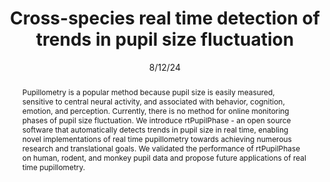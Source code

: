 ---
title: "Cross-species real time detection of trends in pupil size fluctuation"

date: 8/12/24
authors_string: Sharif Ismail Kronemer, Victoria E. Gobo, Catherine R. Walsh, Joshua B. Teves,  Diana C. Burk, Somayeh Shahsavarani,  Javier Gonzalez-Castillo, Peter A. Bandettini
authors:
   - Sharif Ismail Kronemer
   - Victoria E. Gobo
   - Catherine R. Walsh
   - Joshua B. Teves
   - Diana C. Burk
   - Somayeh Shahsavarani
   - Javier Gonzalez-Castillo
   - Peter A. Bandettini
author_ids:
   - sharif_kronemer
   - tori_gobo
   - josh_teves
   - catherine_walsh
   - bahar_shahsavarani
   - javier_gonzalezcastillo
   - peter_bandettini
journal: 'biorxiv'
volume: 
issue: 
pages: 
book_title: ''
publisher: ''
isbn: 
abstract: 'Pupillometry is a popular method because pupil size is easily measured, sensitive to central neural activity, and associated with behavior, cognition, emotion, and perception. Currently, there is no method for online monitoring phases of pupil size fluctuation. We introduce rtPupilPhase - an open source software that automatically detects trends in pupil size in real time, enabling novel implementations of real time pupillometry towards achieving numerous research and translational goals. We validated the performance of rtPupilPhase on human, rodent, and monkey pupil data and propose future applications of real time pupillometry.'
project_id: consciousness
paper_url: https://www.biorxiv.org/content/10.1101/2024.02.12.579393v1
doi: https://doi.org/10.1101/2024.02.12.579393
data_loc: 'https://github.com/nimh-sfim/rtPupilPhase'
code_loc: 'https://github.com/nimh-sfim/rtPupilPhase'
file: '/assets/publications/'
file_name: ''
type: journal_article
layout: publication 
---